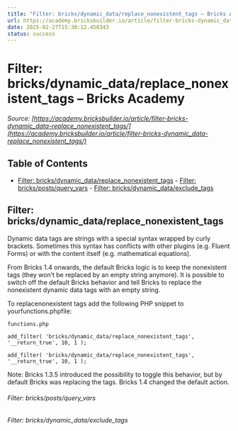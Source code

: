 ```yaml
---
title: "Filter: bricks/dynamic_data/replace_nonexistent_tags – Bricks Academy"
url: https://academy.bricksbuilder.io/article/filter-bricks-dynamic_data-replace_nonexistent_tags/
date: 2025-02-27T15:30:12.458343
status: success
---
```


# Filter: bricks/dynamic_data/replace_nonexistent_tags – Bricks Academy

*Source: [https://academy.bricksbuilder.io/article/filter-bricks-dynamic_data-replace_nonexistent_tags/](https://academy.bricksbuilder.io/article/filter-bricks-dynamic_data-replace_nonexistent_tags/)*

## Table of Contents

- [Filter: bricks/dynamic_data/replace_nonexistent_tags](#filter-bricksdynamicdatareplacenonexistenttags)
        - [Filter: bricks/posts/query_vars](#filter-brickspostsqueryvars)
        - [Filter: bricks/dynamic_data/exclude_tags](#filter-bricksdynamicdataexcludetags)

## Filter: bricks/dynamic_data/replace_nonexistent_tags

Dynamic data tags are strings with a special syntax wrapped by curly brackets. Sometimes this syntax has conflicts with other plugins (e.g. Fluent Forms) or with the content itself (e.g. mathematical equations).

From Bricks 1.4 onwards, the default Bricks logic is to keep the nonexistent tags (they won’t be replaced by an empty string anymore). It is possible to switch off the default Bricks behavior and tell Bricks to replace the nonexistent dynamic data tags with an empty string.

To replacenonexistent tags add the following PHP snippet to yourfunctions.phpfile:

`functions.php`

```
add_filter( 'bricks/dynamic_data/replace_nonexistent_tags', '__return_true', 10, 1 );
```

`add_filter( 'bricks/dynamic_data/replace_nonexistent_tags', '__return_true', 10, 1 );`

Note: Bricks 1.3.5 introduced the possibility to toggle this behavior, but by default Bricks was replacing the tags. Bricks 1.4 changed the default action.

###### Filter: bricks/posts/query_vars

###### Filter: bricks/dynamic_data/exclude_tags

